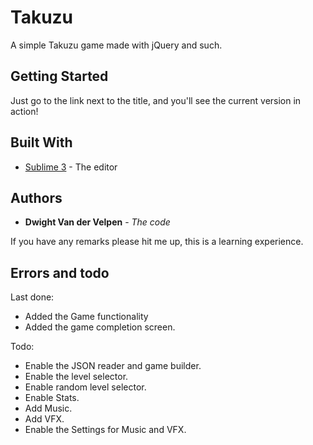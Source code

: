 # Takuzu
A simple Takuzu game made with jQuery and such.

## Getting Started

Just go to the link next to the title, and you'll see the current version in action!

## Built With

* [Sublime 3](https://www.sublimetext.com/3) - The editor

## Authors

* **Dwight Van der Velpen** - *The code*

If you have any remarks please hit me up, this is a learning experience.

## Errors and todo ##

Last done: 

* Added the Game functionality
* Added the game completion screen.

Todo:

* Enable the JSON reader and game builder.
* Enable the level selector.
* Enable random level selector.
* Enable Stats.
* Add Music.
* Add VFX.
* Enable the Settings for Music and VFX.